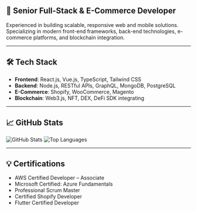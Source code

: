## 🚀 **Senior Full-Stack & E-Commerce Developer**  
Experienced in building scalable, responsive web and mobile solutions. 
<br/>Specializing in modern front-end frameworks, back-end technologies, e-commerce platforms, and blockchain integration.

---

## 🛠️ **Tech Stack**
- **Frontend**: React.js, Vue.js, TypeScript, Tailwind CSS  
- **Backend**: Node.js, RESTful APIs, GraphQL, MongoDB, PostgreSQL  
- **E-Commerce**: Shopify, WooCommerce, Magento  
- **Blockchain**: Web3.js, NFT, DEX, DeFi SDK integrating 

---

## 📈 **GitHub Stats**

![GitHub Stats](https://github-readme-stats.vercel.app/api?username=phoenixdev0117&show_icons=true&theme=radical)      ![Top Languages](https://github-readme-stats.vercel.app/api/top-langs/?username=phoenixdev0117&layout=compact&theme=radical)

---

## 💡 **Certifications**
- AWS Certified Developer – Associate  
- Microsoft Certified: Azure Fundamentals  
- Professional Scrum Master 
- Certified Shopify Developer  
- Flutter Certified Developer  

